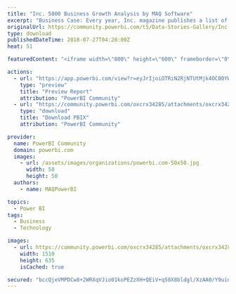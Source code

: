 ```yaml
---
title: "Inc. 5000 Business Growth Analysis by MAQ Software"
excerpt: "Business Case: Every year, Inc. magazine publishes a list of the 5,000 fastest growing private companies in America. The list, called the Inc. 5000,"
originalUrl: https://community.powerbi.com/t5/Data-Stories-Gallery/Inc-5000-Business-Growth-Analysis-by-MAQ-Software/m-p/473764
type: download
publishedDateTime: 2018-07-27T04:28:00Z
heat: 51

featuredContent: "<iframe width=\"800\" height=\"600\" frameborder=\"0\" src=\"https://app.powerbi.com/view?r=eyJrIjoiOTRiN2RjNTUtMjk4OC00YWY1LWE1YWUtY2Q5MzFkOGQ2NjYyIiwidCI6ImU0ZDk4ZGQyLTkxOTktNDJlNS1iYThiLWRhM2U3NjNlZGUyZSIsImMiOjZ9\"></iframe>"

actions:
  - url: "https://app.powerbi.com/view?r=eyJrIjoiOTRiN2RjNTUtMjk4OC00YWY1LWE1YWUtY2Q5MzFkOGQ2NjYyIiwidCI6ImU0ZDk4ZGQyLTkxOTktNDJlNS1iYThiLWRhM2U3NjNlZGUyZSIsImMiOjZ9"
    type: "preview"
    title: "Preview Report"
    attribution: "PowerBI Community"
  - url: "https://community.powerbi.com/oxcrx34285/attachments/oxcrx34285/DataStoriesGallery/2111/2/Inc5000_Analysis_Prod.pbix"
    type: "download"
    title: "Download PBIX"
    attribution: "PowerBI Community"

provider:
  name: PowerBI Community
  domain: powerbi.com
  images:
    - url: /assets/images/organizations/powerbi.com-50x50.jpg
      width: 50
      height: 50
  authors:
    - name: MAQPowerBI

topics:
  - Power BI
tags:
  - Business
  - Technology

images:
  - url: https://community.powerbi.com/oxcrx34285/attachments/oxcrx34285/DataStoriesGallery/2111/1/inc-5000-body-2.png
    width: 1510
    height: 635
    isCached: true

secured: "bccQjeVMPDCw8+2WRXqVJio01koPEZzXH+QEiV+q58X8bldgl/XzAA0/Y9uioYu4H4IFP1BsEtCKEDD6+wk8U27p+IlgTolCcO7AU3SE/JZ3lO2GndWtjRCU5q9Pv9FYTKNOKuu/wP7mVgw9gt5qGjIocr/Eg6wYjndBLFpC425lSqitOgl/RXNtxahuNywWPfR7m6wZDffEW5GBicz80Nr7/QxxTd04JvLS5bOQklLNwj4/T7U0OyoN857nEYjJQ5pgBs7/uINlTgBZOs/g58tP27vHUHxCJLOWisFA4cF1ASsEA5D/NH7fpCmPgR/xVtVmbVYaRS8weZWaPccrcbd+LMXNBuXxaYCgQrwAzyqTdtQlKq7l5w7vTfiKaNsLpxkmc75fVuT5LymdxJU7tr/RcCbmZrTM+CQMa2Sda24=;b1dZ2FDpaaPC1jRJI+zFXw=="
---
```


